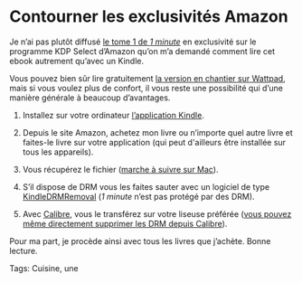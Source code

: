 # Contourner les exclusivités Amazon

Je n’ai pas plutôt diffusé [le tome 1 de *1 minute*](http://www.amazon.fr/gp/product/B01402PJGI) en exclusivité sur le programme KDP Select d’Amazon qu’on m’a demandé comment lire cet ebook autrement qu’avec un Kindle.<span id="more-42287"></span>

Vous pouvez bien sûr lire gratuitement [la version en chantier sur Wattpad](http://www.wattpad.com/story/29694130-1-minute), mais si vous voulez plus de confort, il vous reste une possibilité qui d’une manière générale à beaucoup d’avantages.

1. Installez sur votre ordinateur [l’application Kindle](https://www.amazon.fr/gp/digital/fiona/kcp-landing-page).

2. Depuis le site Amazon, achetez mon livre ou n’importe quel autre livre et faites-le livre sur votre application (qui peut d'ailleurs être installée sur tous les appareils).

3. Vous récupérez le fichier ([marche à suivre sur Mac](http://davidbosman.fr/blog/2015/02/12/ou-sont-enregistres-les-ebooks-du-kindle-dans-os-x-yosemite/)).

4. S’il dispose de DRM vous les faites sauter avec un logiciel de type [KindleDRMRemoval](http://epubee.com/kindle-drm-removal.html) (*1 minute* n’est pas protégé par des DRM).

5. Avec [Calibre](http://calibre-ebook.com/), vous le transférez sur votre liseuse préférée ([vous pouvez même directement supprimer les DRM depuis Calibre](http://epubee.com/remove-drm-from-epub-on-adobe.html#CalibrePluginDownload)).

Pour ma part, je procède ainsi avec tous les livres que j’achète. Bonne lecture.

Tags: Cuisine, une